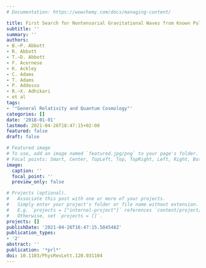 ```yaml
---
# Documentation: https://wowchemy.com/docs/managing-content/

title: First Search for Nontensorial Gravitational Waves from Known Pulsars
subtitle: ''
summary: ''
authors:
- B.~P. Abbott
- R. Abbott
- T.~D. Abbott
- F. Acernese
- K. Ackley
- C. Adams
- T. Adams
- P. Addesso
- R.~X. Adhikari
- et al
tags:
- '"General Relativity and Quantum Cosmology"'
categories: []
date: '2018-01-01'
lastmod: 2021-04-26T18:47:15+02:00
featured: false
draft: false

# Featured image
# To use, add an image named `featured.jpg/png` to your page's folder.
# Focal points: Smart, Center, TopLeft, Top, TopRight, Left, Right, BottomLeft, Bottom, BottomRight.
image:
  caption: ''
  focal_point: ''
  preview_only: false

# Projects (optional).
#   Associate this post with one or more of your projects.
#   Simply enter your project's folder or file name without extension.
#   E.g. `projects = ["internal-project"]` references `content/project/deep-learning/index.md`.
#   Otherwise, set `projects = []`.
projects: []
publishDate: '2021-04-26T16:47:15.504548Z'
publication_types:
- '2'
abstract: ''
publication: '*prl*'
doi: 10.1103/PhysRevLett.120.031104
---
```

